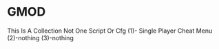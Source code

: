# GMOD
This Is A Collection Not One Script Or Cfg
(1)- Single Player Cheat Menu
(2)-nothing
(3)-nothing
